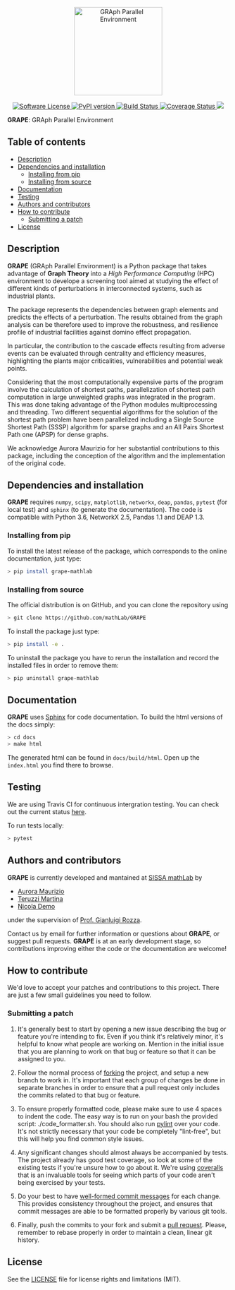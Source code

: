 <p align="center">
  <a href="http://mathlab.github.io/GRAPE/" target="_blank" >
    <img alt="GRAph Parallel Environment" src="readme/logo_grape_resized.png" width="200" />
  </a>
</p>
<p align="center">
    <a href="https://github.com/mathLab/GRAPE/blob/master/LICENSE" target="_blank">
        <img alt="Software License" src="https://img.shields.io/badge/license-MIT-brightgreen.svg?style=flat-square">
    </a>
    <a href="https://badge.fury.io/py/grape-mathlab" target="_blank">
    <img alt="PyPI version" src="https://badge.fury.io/py/grape-mathlab.svg">
    </a>
    <a href="https://travis-ci.org/mathLab/GRAPE" target="_blank">
        <img alt="Build Status" src="https://travis-ci.org/mathLab/GRAPE.svg">
    </a>
    <a href='https://coveralls.io/github/mathLab/GRAPE'>
        <img src='https://coveralls.io/repos/github/mathLab/GRAPE/badge.svg' alt='Coverage Status' />
    </a>
    <a href="https://www.codacy.com/gh/mathLab/GRAPE/dashboard?utm_source=github.com&amp;utm_medium=referral&amp;utm_content=mathLab/GRAPE&amp;utm_campaign=Badge_Grade"><img src="https://app.codacy.com/project/badge/Grade/99b97638dcdb49fdbdb6e6339eefefed"/>
    </a>
</p>

**GRAPE**: GRAph Parallel Environment

## Table of contents

* [Description](#description)
* [Dependencies and installation](#dependencies-and-installation)
    * [Installing from pip](#installing-from-pip)
    * [Installing from source](#installing-from-source)
* [Documentation](#documentation)
* [Testing](#testing)
* [Authors and contributors](#authors-and-contributors)
* [How to contribute](#how-to-contribute)
  * [Submitting a patch](#submitting-a-patch) 
* [License](#license)

## Description

**GRAPE** (GRAph Parallel Environment) is a Python package that takes advantage of **Graph Theory** into a *High Performance Computing* (HPC) environment to develope a screening tool aimed at studying the effect of different kinds of perturbations in interconnected systems, such as industrial plants.

The package represents the dependencies between graph elements and predicts the effects of a perturbation. The results obtained from the graph analysis can be therefore used to improve the robustness, and resilience profile of industrial facilities against domino effect propagation.

In particular, the contribution to the cascade effects resulting from adverse events can be evaluated through centrality and efficiency measures, highlighting the plants major criticalities, vulnerabilities and potential weak points.

Considering that the most computationally expensive parts of the program involve the calculation of shortest paths, parallelization of shortest path computation in large unweighted graphs was integrated in the program. This was done taking advantage of the Python modules multiprocessing and threading. Two different sequential algorithms for the solution of the shortest path problem have been parallelized including a Single Source Shortest Path (SSSP) algorithm for sparse graphs and an All Pairs Shortest Path one (APSP) for dense graphs.

We acknowledge Aurora Maurizio for her substantial contributions to this package, including the conception of the algorithm and the implementation of the original code.

## Dependencies and installation

**GRAPE** requires `numpy`, `scipy`, `matplotlib`, `networkx`, `deap`,
`pandas`, `pytest` (for local test) and `sphinx` (to generate the documentation).
The code is compatible with Python 3.6, NetworkX 2.5, Pandas 1.1 and DEAP 1.3.

### Installing from pip
To install the latest release of the package, which corresponds to the online documentation, just type:
```bash
> pip install grape-mathlab
```

### Installing from source
The official distribution is on GitHub, and you can clone the repository using

```bash
> git clone https://github.com/mathLab/GRAPE
```

To install the package just type:

```bash
> pip install -e .
```

To uninstall the package you have to rerun the installation and record the installed files in order to remove them:

```bash
> pip uninstall grape-mathlab
```

## Documentation

**GRAPE** uses [Sphinx](http://www.sphinx-doc.org/en/stable/) for code documentation. To build the html versions of the docs simply:

```bash
> cd docs
> make html
```

The generated html can be found in `docs/build/html`. Open up the `index.html` you find there to browse.

## Testing

We are using Travis CI for continuous intergration testing. You can check out the current status [here](https://github.com/mathLab/GRAPE/actions/workflows/testing_pr.yml).


To run tests locally:

```bash
> pytest
```



## Authors and contributors

**GRAPE** is currently developed and mantained at [SISSA mathLab](http://mathlab.sissa.it/) by

- [Aurora Maurizio](mailto:auroramaurizio1@gmail.com)
- [Teruzzi Martina](mailto:teruzzi.martina@gmail.com)
- [Nicola Demo](mailto:demo.nicola@gmail.com)

under the supervision of [Prof. Gianluigi Rozza](mailto:gianluigi.rozza@sissa.it). 

Contact us by email for further information or questions about **GRAPE**, or
suggest pull requests. **GRAPE** is at an early development stage, so
contributions improving either the code or the documentation are welcome!

## How to contribute

We'd love to accept your patches and contributions to this project. There are
just a few small guidelines you need to follow.

### Submitting a patch

1. It's generally best to start by opening a new issue describing the bug or
   feature you're intending to fix.  Even if you think it's relatively minor,
it's helpful to know what people are working on.  Mention in the initial issue
that you are planning to work on that bug or feature so that it can be assigned
to you.

2. Follow the normal process of [forking][] the project, and setup a new
   branch to work in.  It's important that each group of changes be done in
   separate branches in order to ensure that a pull request only includes the
   commits related to that bug or feature.

3. To ensure properly formatted code, please make sure to use 4
   spaces to indent the code. The easy way is to run on your bash the provided
   script: ./code_formatter.sh. You should also run [pylint][] over your code.
   It's not strictly necessary that your code be completely "lint-free",
   but this will help you find common style issues.

4. Any significant changes should almost always be accompanied by tests.  The
   project already has good test coverage, so look at some of the existing
   tests if you're unsure how to go about it. We're using [coveralls][] that
   is an invaluable tools for seeing which parts of your code aren't being
   exercised by your tests.

5. Do your best to have [well-formed commit messages][] for each change.
   This provides consistency throughout the project, and ensures that commit
   messages are able to be formatted properly by various git tools.

6. Finally, push the commits to your fork and submit a [pull request][]. Please,
   remember to rebase properly in order to maintain a clean, linear git history.

[forking]: https://help.github.com/articles/fork-a-repo
[pylint]: https://www.pylint.org/
[coveralls]: https://coveralls.io
[well-formed commit messages]: http://tbaggery.com/2008/04/19/a-note-about-git-commit-messages.html
[pull request]: https://help.github.com/articles/creating-a-pull-request

## License

See the [LICENSE](LICENSE.rst) file for license rights and limitations (MIT).
